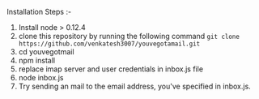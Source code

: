 Installation Steps :-

1) Install node > 0.12.4
2) clone this repository by running the following command  `git clone https://github.com/venkatesh3007/youvegotamail.git`
3) cd youvegotmail
4) npm install
5) replace imap server and user credentials in inbox.js file
6) node inbox.js
7) Try sending an mail to the email address, you've specified in inbox.js.